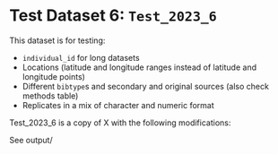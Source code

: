 
# Test Dataset 6: `Test_2023_6`

This dataset is for testing:
- `individual_id` for long datasets
- Locations (latitude and longitude ranges instead of latitude and longitude points)
- Different `bibtype`s and secondary and original sources (also check methods table)
- Replicates in a mix of character and numeric format

Test_2023_6 is a copy of X with the following modifications:

See output/